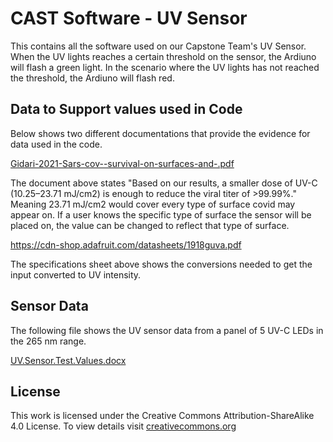 # CAST Software - UV Sensor

This contains all the software used on our Capstone Team's UV Sensor. When the UV lights reaches a certain threshold on the sensor, the Ardiuno will flash a green light. In the scenario where the UV lights has not reached the threshold, the Ardiuno will flash red.

## Data to Support values used in Code

Below shows two different documentations that provide the evidence for data used in the code.

[Gidari-2021-Sars-cov--survival-on-surfaces-and-.pdf](https://github.com/CAST2022/CAST/files/8485068/Gidari-2021-Sars-cov--survival-on-surfaces-and-.pdf)

The document above states "Based on our results, a smaller dose of UV-C (10.25–23.71 mJ/cm2) is enough to reduce the viral titer of >99.99%." Meaning 23.71 mJ/cm2 would cover every type of surface covid may appear on. 
If a user knows the specific type of surface the sensor will be placed on, the value can be changed to reflect that type of surface.

https://cdn-shop.adafruit.com/datasheets/1918guva.pdf

The specifications sheet above shows the conversions needed to get the input converted to UV intensity.

## Sensor Data

The following file shows the UV sensor data from a panel of 5 UV-C LEDs in the 265 nm range.

[UV.Sensor.Test.Values.docx](https://github.com/CAST2022/CAST/files/8485109/UV.Sensor.Test.Values.docx)


## License
This work is licensed under the Creative Commons Attribution-ShareAlike 4.0 License. To view details visit [creativecommons.org](https://creativecommons.org/licenses/by-sa/4.0/legalcode)
